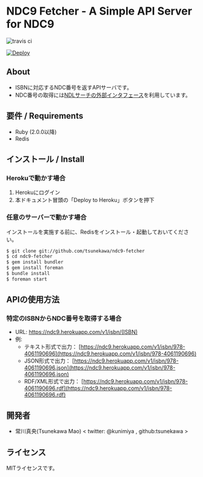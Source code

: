 NDC9 Fetcher - A Simple API Server for NDC9
===========================================
![travis ci](https://api.travis-ci.org/tsunekawa/ndc9-fetcher.svg)

[![Deploy](https://www.herokucdn.com/deploy/button.png)](https://heroku.com/deploy?template=https://github.com/tsunekawa/ndc9-fetcher)

## About
* ISBNに対応するNDC番号を返すAPIサーバです。
* NDC番号の取得には[NDLサーチの外部インタフェース](http://iss.ndl.go.jp/information/api/)を利用しています。

## 要件 / Requirements
* Ruby (2.0.0以降)
* Redis

## インストール / Install

### Herokuで動かす場合

1. Herokuにログイン
2. 本ドキュメント冒頭の「Deploy to Heroku」ボタンを押下

### 任意のサーバーで動かす場合
インストールを実施する前に、Redisをインストール・起動しておいてください。

```sh
$ git clone git://github.com/tsunekawa/ndc9-fetcher
$ cd ndc9-fetcher
$ gem install bundler
$ gem install foreman
$ bundle install
$ foreman start
```

## APIの使用方法

### 特定のISBNからNDC番号を取得する場合

* URL: https://ndc9.herokuapp.com/v1/isbn/(ISBN)
* 例:
  * テキスト形式で出力： [https://ndc9.herokuapp.com/v1/isbn/978-4061190696](https://ndc9.herokuapp.com/v1/isbn/978-4061190696)
  * JSON形式で出力： [https://ndc9.herokuapp.com/v1/isbn/978-4061190696.json](https://ndc9.herokuapp.com/v1/isbn/978-4061190696.json)
  * RDF/XML形式で出力： [https://ndc9.herokuapp.com/v1/isbn/978-4061190696.rdf](https://ndc9.herokuapp.com/v1/isbn/978-4061190696.rdf)

## 開発者

* 常川真央(Tsunekawa Mao) < twitter: @kunimiya , github:tsunekawa >

## ライセンス

MITライセンスです。
